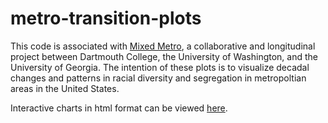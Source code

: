 # metro-transition-plots
This code is associated with [Mixed Metro](http://mixedmetro.com), a collaborative and longitudinal project 
between Dartmouth College, the University of Washington, and the University of Georgia.
The intention of these plots is to visualize decadal changes and patterns in racial diversity and segregation in metropoltian areas in the United States.



Interactive charts in html format can be viewed [here](http://mixedmetro.com).
